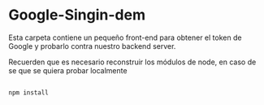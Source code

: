 # Google-Singin-dem

Esta carpeta contiene un pequeño front-end para 
obtener el token de Google y probarlo contra nuestro
backend server.

Recuerden que es necesario reconstruir los módulos de
node, en caso de se que se quiera probar localmente

```

npm install

```